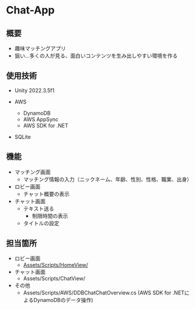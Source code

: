 # Chat-App
## 概要
- 趣味マッチングアプリ
- 狙い…多くの人が見る、面白いコンテンツを生み出しやすい環境を作る

## 使用技術
- Unity 2022.3.5f1

- AWS
  - DynamoDB
  - AWS AppSync
  - AWS SDK for .NET
  
- SQLite<br>
## 機能
- マッチング画面
  - マッチング情報の入力（ニックネーム、年齢、性別、性格、職業、出身）
- ロビー画面
  - チャット概要の表示
- チャット画面
  - テキスト送る
	- 制限時間の表示
  - タイトルの設定

## 担当箇所
- ロビー画面
  - [Assets/Scripts/HomeView/](https://github.com/mas282856/Chat-App/tree/main/Assets/Scripts/HomeView)
- チャット画面
  - Assets/Scripts/ChatView/
- その他
  - Assets/Scripts/AWS/DDBChatChatOverview.cs (AWS SDK for .NETによるDynamoDBのデータ操作)
